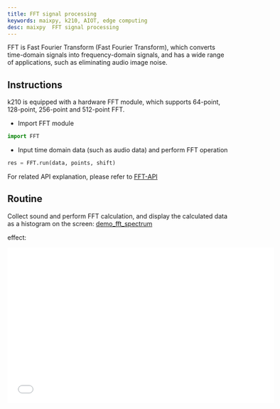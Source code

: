 ```yaml
---
title: FFT signal processing
keywords: maixpy, k210, AIOT, edge computing
desc: maixpy  FFT signal processing
---
```



FFT is Fast Fourier Transform (Fast Fourier Transform), which converts time-domain signals into frequency-domain signals, and has a wide range of applications, such as eliminating audio image noise.

## Instructions

k210 is equipped with a hardware FFT module, which supports 64-point, 128-point, 256-point and 512-point FFT.

* Import FFT module

```python
import FFT
```

* Input time domain data (such as audio data) and perform FFT operation

```python
res = FFT.run(data, points, shift)
```

For related API explanation, please refer to [FFT-API](../../api_reference/Maix/fft.md)

## Routine

Collect sound and perform FFT calculation, and display the calculated data as a histogram on the screen: [demo_fft_spectrum](https://github.com/sipeed/MaixPy-v1_scripts/blob/master/hardware/demo_fft_spectrum.py)

effect:
<iframe width="600" height="350" src="//player.bilibili.com/player.html?aid=44617696&cid=78104545&page=1" scrolling="no" border="0" frameborder="no" framespacing="0" allowfullscreen="true"> </iframe>
